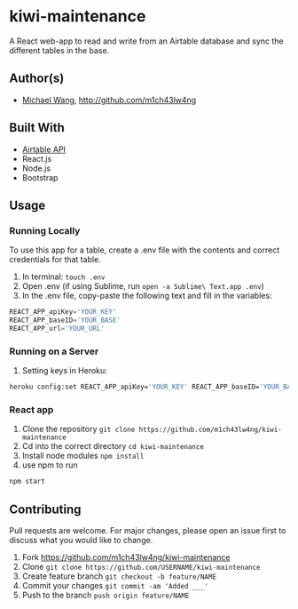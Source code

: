 # kiwi-maintenance

A React web-app to read and write from an Airtable database and sync the different tables in the base.

## Author(s)
* [Michael Wang](http://m1ch43lw4ng.com), http://github.com/m1ch43lw4ng

## Built With
* [Airtable API](client/https://airtable.com)
* React.js
* Node.js
* Bootstrap

## Usage
### Running Locally
To use this app for a table, create a .env file with the contents and correct credentials for that table.
1. In terminal: `touch .env`
2. Open .env (if using Sublime, run `open -a Sublime\ Text.app .env`)
2. In the .env file, copy-paste the following text and fill in the variables:
```js
REACT_APP_apiKey='YOUR_KEY'
REACT_APP_baseID='YOUR_BASE'
REACT_APP_url='YOUR_URL'
```

### Running on a Server
1. Setting keys in Heroku:
```bash
heroku config:set REACT_APP_apiKey='YOUR_KEY' REACT_APP_baseID='YOUR_BASE' REACT_APP_url='YOUR_URL'
```

### React app
1. Clone the repository `git clone https://github.com/m1ch43lw4ng/kiwi-maintenance`
2. Cd into the correct directory `cd kiwi-maintenance`
3. Install node modules `npm install`
4. use npm to run
```bash
npm start
```

## Contributing
Pull requests are welcome. For major changes, please open an issue first to discuss what you would like to change.

1. Fork <https://github.com/m1ch43lw4ng/kiwi-maintenance>
2. Clone `git clone https://github.com/USERNAME/kiwi-maintenance`
2. Create feature branch `git checkout -b feature/NAME`
3. Commit your changes `git commit -am 'Added ___'`
4. Push to the branch `push origin feature/NAME`
